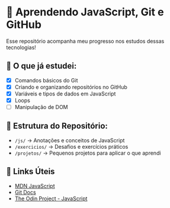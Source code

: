 # 🚀 Aprendendo JavaScript, Git e GitHub  

Esse repositório acompanha meu progresso nos estudos dessas tecnologias!  

## 📝 O que já estudei:
- [x] Comandos básicos do Git
- [x] Criando e organizando repositórios no GitHub
- [x] Variáveis e tipos de dados em JavaScript
- [x] Loops
- [ ] Manipulação de DOM

## 📂 Estrutura do Repositório:
- `/js/` → Anotações e conceitos de JavaScript   
- `/exercicios/` → Desafios e exercícios práticos  
- `/projetos/` → Pequenos projetos para aplicar o que aprendi  

## 🔗 Links Úteis
- [MDN JavaScript](https://developer.mozilla.org/pt-BR/docs/Web/JavaScript)
- [Git Docs](https://git-scm.com/doc)
- [The Odin Project - JavaScript](https://www.theodinproject.com/paths/full-stack-javascript/courses/javascript)
